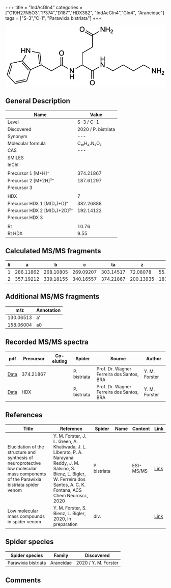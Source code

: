 +++
title = "IndAcGln4"
categories = ["C19H27N5O3","P374","D187","HDX382",
"IndAcGln4","Gln4",
"Araneidae"]
tags = ["S-3","C-1",
"Parawixia bistriata"]
+++

![](/img/IndAcGln4.png)

## General Description

| Name                       | Value              |
|----------------------------|--------------------|
| Level                      | S-3 / C-1          |
| Discovered                 | 2020 / P. bistriata |
| Synonym                    | ---                |
| Molecular formula          | C₁₉H₂₇N₅O₃                   |
| CAS                        | ---                |
| SMILES |   |
| InChI  |   |
|                            |                    |
| Precursor 1 [M+H]⁺          | 374.21867                         |
| Precursor 2 [M+2H]²⁺        | 187.61297                         |
| Precursor 3                 |                                   |
|                             |                                   |
| HDX                         | 7                                 |
| Precursor HDX 1 [M(D₇)+D]⁺   | 382.26888                         |
| Precursor HDX 2 [M(D₇)+2D]²⁺ | 192.14122                         |
| Precursor HDX 3            |                    |
|                            |                    |
| Rt                         | 10.76                   |
| Rt HDX                     | 9.55                   |

## Calculated MS/MS fragments

| # | a         | b         | c         | ta        | z         | y         | tz        |
|---|-----------|-----------|-----------|-----------|-----------|-----------|-----------|
| 1 | 286.11862 | 268.10805 | 269.09207 | 303.14517 | 72.08078 | 55.05423 | 89.10732 |
| 2 | 357.19212 | 339.18155 | 340.16557 | 374.21867 | 200.13935 | 183.11280 | 217.16590 |

## Additional MS/MS fragments

| m/z | Annotation |
|-----|------------|
| 130.06513 | a'         |
| 158.06004 | a0         |

## Recorded MS/MS spectra

| pdf                                             | Precursor | Co-eluting | Spider      | Source                       | Author        |
|-------------------------------------------------|-----------|------------|-------------|------------------------------|---------------|
| [Data](/pdf/P-bistriata/374_IndAcGln4_Pb.pdf) | 374.21867 |           | P. bistriata | Prof. Dr. Wagner Ferreira dos Santos, BRA | Y. M. Forster |
| [Data](/pdf/P-bistriata/374_IndAcGln4_Pb_HDX.pdf) | HDX |           | P. bistriata | Prof. Dr. Wagner Ferreira dos Santos, BRA | Y. M. Forster |


## References

| Title | Reference | Spider | Name | Content | Link |
|-------|-----------|--------|------|---------|------|
| Elucidation of the structure and synthesis of neuroprotective low molecular mass components of the Parawixia bistriata spider venom      | Y. M. Forster, J. L. Green, A. Khatiwada, J. L. Liberato, P. A. Narayana Reddy, J. M. Salvino, S. Bienz, L. Bigler, W. Ferreira dos Santos, A. C. K. Fontana, ACS Chem Neurosci., 2020          | P. bistriata       |      | ESI-MS/MS        | [Link](https://pubs.acs.org/doi/10.1021/acschemneuro.0c00007)     |
| Low molecular mass compounds in spider venom      | Y. M. Forster, S. Bienz, L. Bigler, 2020, in preparation          | div.       |   |   | [Link](unknown) |

## Spider species

| Spider species     | Family     | Discovered           |
|--------------------|------------|----------------------|
| Parawixia bistriata | Araneidae | 2020 / Y. M. Forster |


## Comments
